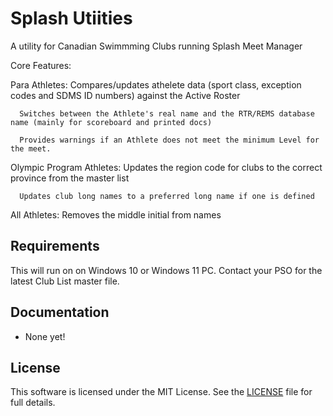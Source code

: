 # Splash Utiities

   A utility for Canadian Swimmming Clubs running Splash Meet Manager

   Core Features:
   
   Para Athletes:
      Compares/updates athelete data (sport class, exception codes and SDMS ID numbers) against the Active Roster
      
      Switches between the Athlete's real name and the RTR/REMS database name (mainly for scoreboard and printed docs)

      Provides warnings if an Athlete does not meet the minimum Level for the meet.
   
   Olympic Program Athletes:
      Updates the region code for clubs to the correct province from the master list

      Updates club long names to a preferred long name if one is defined

   All Athletes:
      Removes the middle initial from names

   
## Requirements

This will run on on Windows 10 or Windows 11 PC.  Contact your PSO for the latest Club List master file.

## Documentation

- None yet!


## License
This software is licensed under the MIT License. See the [LICENSE](LICENSE) file for full details.
